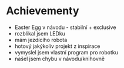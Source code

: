 # Achievementy

- Easter Egg v návodu - stabilní + exclusive
- rozblikal jsem LEDku
- mám jezdícího robota
- hotový jakýkoliv projekt z inspirace
- vymyslel jsem vlastní program pro robotku
- našel jsem chybu v návodu/knihovně


